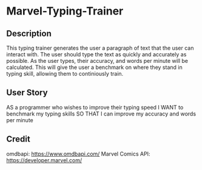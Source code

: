 # Marvel-Typing-Trainer

## Description

This typing trainer generates the user a paragraph of text that the user can interact with. The user should type the text as quickly and accurately as possible. As the user types, their accuracy, and words per minute will be calculated. This will give the user a benchmark on where they stand in typing skill, allowing them to continiously train.

## User Story

AS a programmer who wishes to improve their typing speed
I WANT to benchmark my typing skills
SO THAT I can improve my accuracy and words per minute


## Credit

omdbapi: https://www.omdbapi.com/
Marvel Comics API: https://developer.marvel.com/
